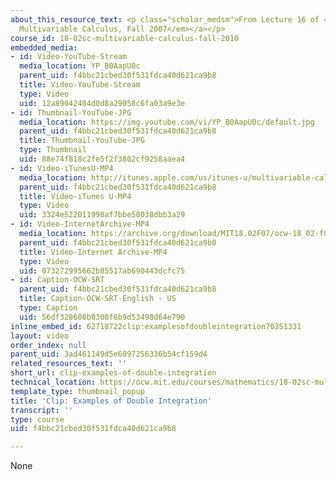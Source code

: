 ```yaml
---
about_this_resource_text: <p class="scholar_medsm">From Lecture 16 of <a href="http://ocw.mit.edu/courses/mathematics/18-02-multivariable-calculus-fall-2007/video-lectures/"><em>18.02
  Multivariable Calculus, Fall 2007</em></a></p>
course_id: 18-02sc-multivariable-calculus-fall-2010
embedded_media:
- id: Video-YouTube-Stream
  media_location: YP_B0AapU0c
  parent_uid: f4bbc21cbed30f531fdca40d621ca9b8
  title: Video-YouTube-Stream
  type: Video
  uid: 12a89042404d0d8a29058c6fa03a9e3e
- id: Thumbnail-YouTube-JPG
  media_location: https://img.youtube.com/vi/YP_B0AapU0c/default.jpg
  parent_uid: f4bbc21cbed30f531fdca40d621ca9b8
  title: Thumbnail-YouTube-JPG
  type: Thumbnail
  uid: 88e74f818c2fe5f2f3802cf9258aaea4
- id: Video-iTunesU-MP4
  media_location: http://itunes.apple.com/us/itunes-u/multivariable-calculus-spring/id354869122
  parent_uid: f4bbc21cbed30f531fdca40d621ca9b8
  title: Video-iTunes U-MP4
  type: Video
  uid: 3324e522011990af7bbe58038dbb3a29
- id: Video-InternetArchive-MP4
  media_location: https://archive.org/download/MIT18.02F07/ocw-18_02-f07-lec16_300k.mp4
  parent_uid: f4bbc21cbed30f531fdca40d621ca9b8
  title: Video-Internet Archive-MP4
  type: Video
  uid: 073272995662b85517ab690443dcfc75
- id: Caption-OCW-SRT
  parent_uid: f4bbc21cbed30f531fdca40d621ca9b8
  title: Caption-OCW-SRT-English - US
  type: Caption
  uid: 56df328608b0300f6b9d53498d64e790
inline_embed_id: 62718722clip:examplesofdoubleintegration70351331
layout: video
order_index: null
parent_uid: 3ad461149d5e6097256336b54cf159d4
related_resources_text: ''
short_url: clip-examples-of-double-integration
technical_location: https://ocw.mit.edu/courses/mathematics/18-02sc-multivariable-calculus-fall-2010/3.-double-integrals-and-line-integrals-in-the-plane/part-a-double-integrals/session-48-examples-of-double-integration/clip-examples-of-double-integration
template_type: thumbnail_popup
title: 'Clip: Examples of Double Integration'
transcript: ''
type: course
uid: f4bbc21cbed30f531fdca40d621ca9b8

---
```

None